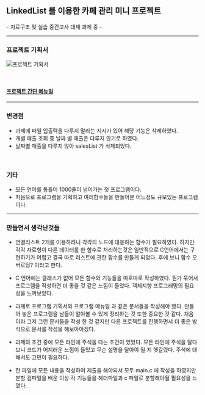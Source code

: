 ## LinkedList 를 이용한 카페 관리 미니 프로젝트

 \- 자료구조 및 실습 중간고사 대체 과제 중 -

 <hr>

### 프로젝트 기획서 

![프로젝트 기획서](https://user-images.githubusercontent.com/53388557/79858066-be453480-8409-11ea-9e52-3cf1b304e7ca.PNG)

<br>

#### [프로젝트 간단 메뉴얼]


<hr>


### 변경점

- 과제에 파일 입출력을 다루지 말라는 지시가 있어 해당 기능은 삭제하였다.
- 개별 매출 조회 중 날짜 별 매출은 다루지 않기로 하였다.
- 날짜별 매출을 다루지 않아 salesList 가 삭제되었다.

<br>

### 기타

- 모든 언어를 통틀어 1000줄이 넘어가는 첫 프로그램이다.
- 처음으로 프로그램을 기획하고 여러함수들을 만들어본 어느정도 규모있는 프로그램이다.

<hr>

### 만들면서 생각난것들 

- 연결리스트 2개를 이용하려니 각각의 노드에 대응하는 함수가 필요하였다. 하지만 각각 자료형이 다른 데이터를 한 함수로 처리하는것은 
일반적으로 C언어에서는 구현하기가 어렵고 결국 따로 리스트에 관한 함수를 만들게 되었다. 후에 보니 함수 오버로딩? 이라고 한다.

- C 언어에는 클래스가 없어 모든 함수와 기능들을 따로따로 작성하였다. 뭔가 묶어서 프로그램을 작성하면 더 좋을 것 같은 느낌이 들었다.
객체지향 프로그래밍의 필요성을 느껴보았다.

- 과제로 프로그램 기획서와 프로그램 메뉴얼 과 같은 문서들을 작성해야 했다. 만들어 놓은 프로그램을 남들이 알아볼 수 있게 정리하는 것
또한 중요한 것 같다. 처음이라 그저 그런 문서들을 작성 한 것 같지만 다른 프로젝트를 진행하면서 더 좋은 방식으로 문서를 작성을 해보아야겠다.

- 과제의 조건 중에 모든 라인에 주석을 다는 조건이 있었다. 모든 라인에 주석을 달다 보니 코드가 어지러운 느낌이 들었고 무슨 설명을 달아야 될 지 
헷갈렸다. 주석에 대해서도 고민이 필요하다.

- 한 파일에 모든 내용을 작성하여 제출을 해야되서 모두 main.c 에 작성을 하였지만 분할 컴파일을 배운 이상 각 기능들을 헤더파일과 c 파일로 분할해야될 필요성을 느꼈다. 

[프로젝트 간단 메뉴얼]: https://github.com/GHooN99/Toy_Projects/blob/master/C%EC%96%B8%EC%96%B4_%EC%B9%B4%ED%8E%98%EA%B4%80%EB%A6%AC%EC%8B%9C%EC%8A%A4%ED%85%9C_%EB%AF%B8%EB%8B%88%ED%94%84%EB%A1%9C%EC%A0%9D%ED%8A%B8/%ED%94%84%EB%A1%9C%EC%A0%9D%ED%8A%B8%20%EB%A9%94%EB%89%B4%EC%96%BC.pdf
